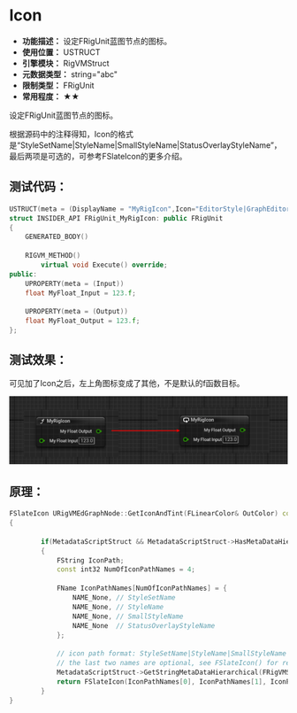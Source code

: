 ﻿# Icon

- **功能描述：** 设定FRigUnit蓝图节点的图标。
- **使用位置：** USTRUCT
- **引擎模块：** RigVMStruct
- **元数据类型：** string="abc"
- **限制类型：** FRigUnit
- **常用程度：** ★★

设定FRigUnit蓝图节点的图标。

根据源码中的注释得知，Icon的格式是“StyleSetName|StyleName|SmallStyleName|StatusOverlayStyleName”，最后两项是可选的，可参考FSlateIcon的更多介绍。

## 测试代码：

```cpp
USTRUCT(meta = (DisplayName = "MyRigIcon",Icon="EditorStyle|GraphEditor.Macro.ForEach_16x"))
struct INSIDER_API FRigUnit_MyRigIcon: public FRigUnit
{
	GENERATED_BODY()

	RIGVM_METHOD()
		virtual void Execute() override;
public:
	UPROPERTY(meta = (Input))
	float MyFloat_Input = 123.f;

	UPROPERTY(meta = (Output))
	float MyFloat_Output = 123.f;
};
```

## 测试效果：

可见加了Icon之后，左上角图标变成了其他，不是默认的f函数目标。

![Untitled](Untitled.png)

## 原理：

```cpp
FSlateIcon URigVMEdGraphNode::GetIconAndTint(FLinearColor& OutColor) const
{

		if(MetadataScriptStruct && MetadataScriptStruct->HasMetaDataHierarchical(FRigVMStruct::IconMetaName))
		{
			FString IconPath;
			const int32 NumOfIconPathNames = 4;

			FName IconPathNames[NumOfIconPathNames] = {
				NAME_None, // StyleSetName
				NAME_None, // StyleName
				NAME_None, // SmallStyleName
				NAME_None  // StatusOverlayStyleName
			};

			// icon path format: StyleSetName|StyleName|SmallStyleName|StatusOverlayStyleName
			// the last two names are optional, see FSlateIcon() for reference
			MetadataScriptStruct->GetStringMetaDataHierarchical(FRigVMStruct::IconMetaName, &IconPath);
			return FSlateIcon(IconPathNames[0], IconPathNames[1], IconPathNames[2], IconPathNames[3]);
		}
}
```